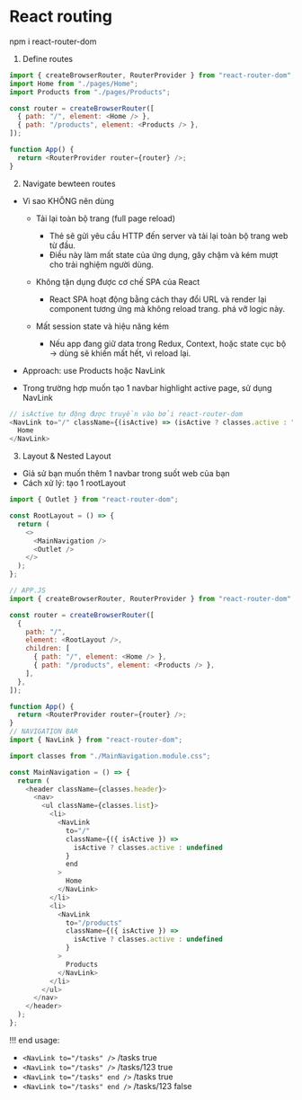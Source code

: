 # React routing

npm i react-router-dom

1. Define routes

```js
import { createBrowserRouter, RouterProvider } from "react-router-dom";
import Home from "./pages/Home";
import Products from "./pages/Products";

const router = createBrowserRouter([
  { path: "/", element: <Home /> },
  { path: "/products", element: <Products /> },
]);

function App() {
  return <RouterProvider router={router} />;
}
```

2. Navigate bewteen routes

- Vì sao KHÔNG nên dùng <a>

  - Tải lại toàn bộ trang (full page reload)

    - Thẻ <a> sẽ gửi yêu cầu HTTP đến server và tải lại toàn bộ trang web từ đầu.
    - Điều này làm mất state của ứng dụng, gây chậm và kém mượt cho trải nghiệm người dùng.

  - Không tận dụng được cơ chế SPA của React

    - React SPA hoạt động bằng cách thay đổi URL và render lại component tương ứng mà không reload trang. <a> phá vỡ logic này.

  - Mất session state và hiệu năng kém

    - Nếu app đang giữ data trong Redux, Context, hoặc state cục bộ → dùng <a> sẽ khiến mất hết, vì reload lại.

- Approach: use <Link to="/products">Products</Link> hoặc NavLink
- Trong trường hợp muốn tạo 1 navbar highlight active page, sử dụng NavLink

```js
// isActive tự động được truyền vào bởi react-router-dom
<NavLink to="/" className={(isActive) => (isActive ? classes.active : "")}>
  Home
</NavLink>
```

3. Layout & Nested Layout

- Giả sử bạn muốn thêm 1 navbar trong suốt web của bạn
- Cách xử lý: tạo 1 rootLayout

```js
import { Outlet } from "react-router-dom";

const RootLayout = () => {
  return (
    <>
      <MainNavigation />
      <Outlet />
    </>
  );
};

// APP.JS
import { createBrowserRouter, RouterProvider } from "react-router-dom";

const router = createBrowserRouter([
  {
    path: "/",
    element: <RootLayout />,
    children: [
      { path: "/", element: <Home /> },
      { path: "/products", element: <Products /> },
    ],
  },
]);

function App() {
  return <RouterProvider router={router} />;
}
// NAVIGATION BAR
import { NavLink } from "react-router-dom";

import classes from "./MainNavigation.module.css";

const MainNavigation = () => {
  return (
    <header className={classes.header}>
      <nav>
        <ul className={classes.list}>
          <li>
            <NavLink
              to="/"
              className={({ isActive }) =>
                isActive ? classes.active : undefined
              }
              end
            >
              Home
            </NavLink>
          </li>
          <li>
            <NavLink
              to="/products"
              className={({ isActive }) =>
                isActive ? classes.active : undefined
              }
            >
              Products
            </NavLink>
          </li>
        </ul>
      </nav>
    </header>
  );
};
```

!!! end usage:

- `<NavLink to="/tasks" />` /tasks true
- `<NavLink to="/tasks" />` /tasks/123 true
- `<NavLink to="/tasks" end />` /tasks true
- `<NavLink to="/tasks" end />` /tasks/123 false
